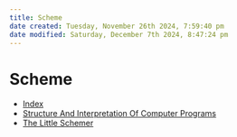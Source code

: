 ```yaml
---
title: Scheme
date created: Tuesday, November 26th 2024, 7:59:40 pm
date modified: Saturday, December 7th 2024, 8:47:24 pm
---
```


# Scheme

- [Index](index.md)
- [Structure And Interpretation Of Computer Programs](structure-and-interpretation-of-computer-programs/index.md)
- [The Little Schemer](the-little-schemer/index.md)
